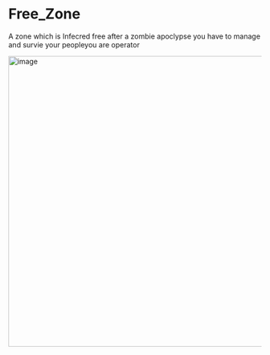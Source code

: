 # Free_Zone
A zone which is Infecred free after a zombie apoclypse you have to manage and survie your peopleyou are operator

<img width="827" height="579" alt="image" src="https://github.com/user-attachments/assets/06f65fcd-2421-4060-91ff-f0b9956af7b2" />
